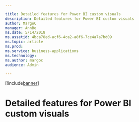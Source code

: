 ```yaml
---

title: Detailed features for Power BI custom visuals
description: Detailed features for Power BI custom visuals
author: MargoC
manager: AnnBe
ms.date: 5/14/2018
ms.assetid: 4bca78ed-acf6-4ca2-a8f6-7ce4a7a7bd09
ms.topic: article
ms.prod: 
ms.service: business-applications
ms.technology: 
ms.author: margoc
audience: Admin

---
```


[!include[banner](../../../../includes/banner.md)]

#  Detailed features for Power BI custom visuals


